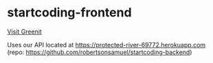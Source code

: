 # startcoding-frontend

[Visit Greenit](http://robertsonsamuel.github.io/startcoding-frontend/)

Uses our API located at https://protected-river-69772.herokuapp.com (repo: https://github.com/robertsonsamuel/startcoding-backend)
